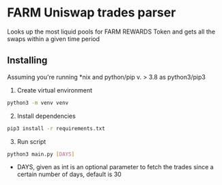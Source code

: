 # FARM Uniswap trades parser

Looks up the most liquid pools for FARM REWARDS Token and gets all the swaps within a given time period

## Installing

Assuming you're running *nix and python/pip v. > 3.8 as python3/pip3

1. Create virtual environment

```bash
python3 -m venv venv
```
2. Install dependencies

```bash
pip3 install -r requirements.txt
```

3. Run script

```bash
python3 main.py [DAYS]
```

- DAYS, given as int is an optional parameter to fetch the trades  since a certain number of days, 
default is 30
